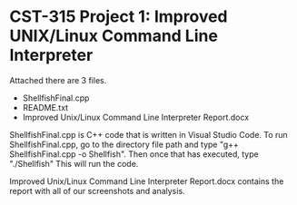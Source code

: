 # CST-315 Project 1: Improved UNIX/Linux Command Line Interpreter

Attached there are 3 files.
* ShellfishFinal.cpp
* README.txt
* Improved Unix/Linux Command Line Interpreter Report.docx

ShellfishFinal.cpp is C++ code that is written in Visual Studio Code. To run ShellfishFinal.cpp, go to the directory file path and type "g++ ShellfishFinal.cpp -o Shellfish". Then once that has executed, type "./Shellfish" This will run the code. 

Improved Unix/Linux Command Line Interpreter Report.docx contains the report with all of our screenshots and analysis.